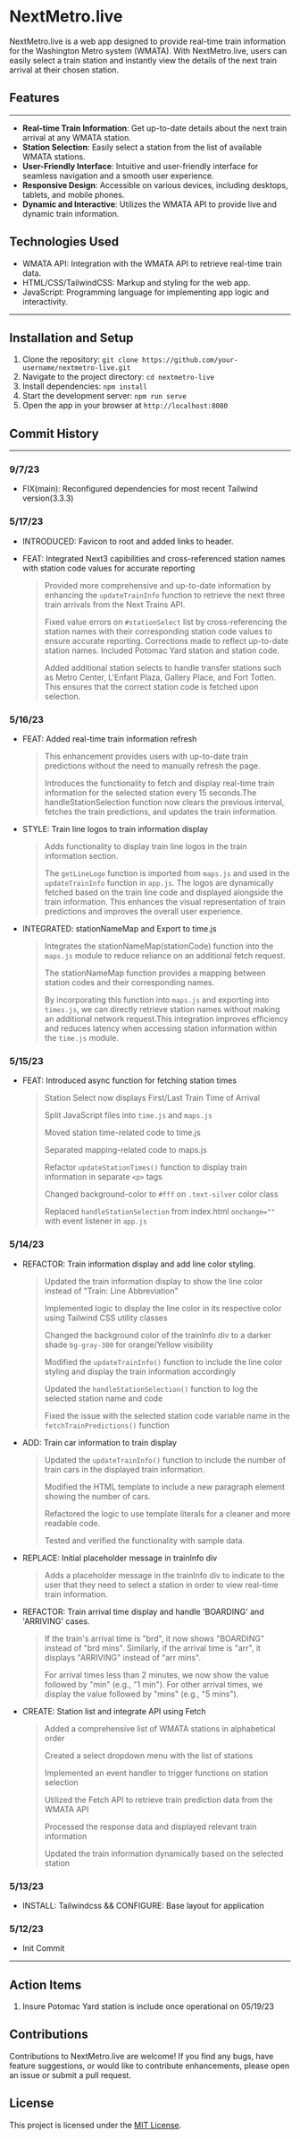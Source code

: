 # NextMetro.live

NextMetro.live is a web app designed to provide real-time train information for the Washington Metro system (WMATA). With NextMetro.live, users can easily select a train station and instantly view the details of the next train arrival at their chosen station.

## Features

___

- **Real-time Train Information**: Get up-to-date details about the next train arrival at any WMATA station.
- **Station Selection**: Easily select a station from the list of available WMATA stations.
- **User-Friendly Interface**: Intuitive and user-friendly interface for seamless navigation and a smooth user experience.
- **Responsive Design**: Accessible on various devices, including desktops, tablets, and mobile phones.
- **Dynamic and Interactive**: Utilizes the WMATA API to provide live and dynamic train information.

## Technologies Used

- WMATA API: Integration with the WMATA API to retrieve real-time train data.
- HTML/CSS/TailwindCSS: Markup and styling for the web app.
- JavaScript: Programming language for implementing app logic and interactivity.

___

## Installation and Setup

1. Clone the repository: `git clone https://github.com/your-username/nextmetro-live.git`
2. Navigate to the project directory: `cd nextmetro-live`
3. Install dependencies: `npm install`
4. Start the development server: `npm run serve`
5. Open the app in your browser at `http://localhost:8080`

## Commit History

___

### 9/7/23

- FIX(main): Reconfigured dependencies for most recent Tailwind version(3.3.3)

### 5/17/23

- INTRODUCED: Favicon to root and added links to header.

- FEAT: Integrated Next3 capibilities and cross-referenced station names with station code values for accurate reporting
   >Provided more comprehensive and up-to-date information by enhancing the `updateTrainInfo` function to retrieve the next three train arrivals from the Next Trains API.
   >
   >Fixed  value errors on `#stationSelect` list by cross-referencing the station names with their corresponding station code values to ensure accurate reporting. Corrections made to reflect up-to-date station names. Included Potomac Yard station and station code.
   >
   >Added additional station selects to handle transfer stations such as Metro Center, L'Enfant Plaza, Gallery Place, and Fort Totten. This ensures that the correct station code is fetched upon selection.

### 5/16/23

- FEAT: Added real-time train information refresh
   >This enhancement provides users with up-to-date train predictions without the need to manually refresh the page.
   >
   >Introduces the functionality to fetch and display real-time train information for the selected station every 15 seconds.The handleStationSelection function now clears the previous interval, fetches the train predictions, and updates the train information.

- STYLE: Train line logos to train information display
   >Adds functionality to display train line logos in the train information section.
   >
   >The `getLineLogo` function is imported from `maps.js` and used in the `updateTrainInfo` function in `app.js`. The logos are dynamically fetched based on the train line code and displayed alongside the train information. This enhances the visual representation of train predictions and improves the overall user experience.

- INTEGRATED: stationNameMap and Export to time.js
   >Integrates the stationNameMap(stationCode) function into the `maps.js` module to reduce reliance on an additional fetch request.
   >
   > The stationNameMap function provides a mapping between station codes and their corresponding names.
   >
   > By incorporating this function into `maps.js` and exporting into `times.js`, we can directly retrieve station names without making an additional network request.This integration improves efficiency and reduces latency when accessing station information within the `time.js` module.

### 5/15/23

- FEAT: Introduced async function for fetching station times
   >Station Select now displays First/Last Train Time of Arrival
   >
   >Split JavaScript files into `time.js` and `maps.js`
   >
   >Moved station time-related code to time.js
   >
   >Separated mapping-related code to maps.js
   >
   >Refactor `updateStationTimes()` function to display train information in separate `<p>` tags
   >
   >Changed background-color to `#fff` on `.text-silver` color class
   >
   >Replaced `handleStationSelection` from index.html `onchange=""` with event listener in `app.js`

### 5/14/23

- REFACTOR: Train information display and add line color styling.
   >Updated the train information display to show the line color instead of "Train: Line Abbreviation"
   >
   > Implemented logic to display the line color in its respective color using Tailwind CSS utility classes
   >
   > Changed the background color of the trainInfo div to a darker shade `bg-gray-300` for orange/Yellow visibility
   >
   > Modified the `updateTrainInfo()` function to include the line color styling and display the train information accordingly
   >
   > Updated the `handleStationSelection()` function to log the selected station name and code
   >
   > Fixed the issue with the selected station code variable name in the `fetchTrainPredictions()` function
   >

- ADD: Train car information to train display
   >Updated the `updateTrainInfo()` function to include the number of train cars in the displayed train information.
   >
   >Modified the HTML template to include a new paragraph element showing the number of cars.
   >
   >Refactored the logic to use template literals for a cleaner and more readable code.
   >
   >Tested and verified the functionality with sample data.

- REPLACE: Initial placeholder message in trainInfo div
   > Adds a placeholder message in the trainInfo div to indicate to the user that they need to select a station in order to view real-time train information.

- REFACTOR: Train arrival time display and handle 'BOARDING' and 'ARRIVING' cases.
   >If the train's arrival time is "brd", it now shows "BOARDING" instead of "brd mins". Similarly, if the arrival time is "arr", it displays "ARRIVING" instead of "arr mins".
   >
   >For arrival times less than 2 minutes, we now show the value followed by "min" (e.g., "1 min"). For other arrival times, we display the value followed by "mins" (e.g., "5 mins").

- CREATE: Station list and integrate API using Fetch
   >Added a comprehensive list of WMATA stations in alphabetical order
   >
   >Created a select dropdown menu with the list of stations
   >
   >Implemented an event handler to trigger functions on station selection
   >
   >Utilized the Fetch API to retrieve train prediction data from the WMATA API
   >
   >Processed the response data and displayed relevant train information
   >
   >Updated the train information dynamically based on the selected station

### 5/13/23

- INSTALL: Tailwindcss && CONFIGURE: Base layout for application

### 5/12/23

- Init Commit

___

## Action Items

1. Insure Potomac Yard station is include once operational on 05/19/23

## Contributions

Contributions to NextMetro.live are welcome! If you find any bugs, have feature suggestions, or would like to contribute enhancements, please open an issue or submit a pull request.

## License

This project is licensed under the [MIT License](LICENSE).
